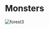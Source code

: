 # Monsters
![forest3](https://user-images.githubusercontent.com/74857750/100131176-5f0e3d80-2e8c-11eb-8e54-e64e1c2dee3a.png)
